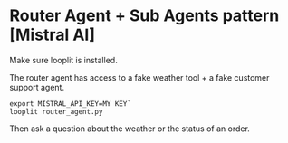 # Router Agent + Sub Agents pattern [Mistral AI]

Make sure looplit is installed.

The router agent has access to a fake weather tool + a fake customer support agent.

```
export MISTRAL_API_KEY=MY KEY`
looplit router_agent.py
```

Then ask a question about the weather or the status of an order.